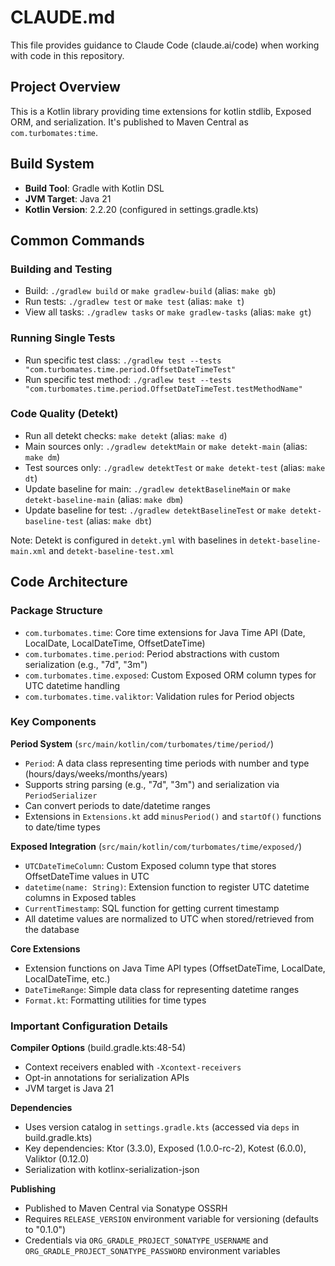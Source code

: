 # CLAUDE.md

This file provides guidance to Claude Code (claude.ai/code) when working with code in this repository.

## Project Overview

This is a Kotlin library providing time extensions for kotlin stdlib, Exposed ORM, and serialization. It's published to Maven Central as `com.turbomates:time`.

## Build System

- **Build Tool**: Gradle with Kotlin DSL
- **JVM Target**: Java 21
- **Kotlin Version**: 2.2.20 (configured in settings.gradle.kts)

## Common Commands

### Building and Testing
- Build: `./gradlew build` or `make gradlew-build` (alias: `make gb`)
- Run tests: `./gradlew test` or `make test` (alias: `make t`)
- View all tasks: `./gradlew tasks` or `make gradlew-tasks` (alias: `make gt`)

### Running Single Tests
- Run specific test class: `./gradlew test --tests "com.turbomates.time.period.OffsetDateTimeTest"`
- Run specific test method: `./gradlew test --tests "com.turbomates.time.period.OffsetDateTimeTest.testMethodName"`

### Code Quality (Detekt)
- Run all detekt checks: `make detekt` (alias: `make d`)
- Main sources only: `./gradlew detektMain` or `make detekt-main` (alias: `make dm`)
- Test sources only: `./gradlew detektTest` or `make detekt-test` (alias: `make dt`)
- Update baseline for main: `./gradlew detektBaselineMain` or `make detekt-baseline-main` (alias: `make dbm`)
- Update baseline for test: `./gradlew detektBaselineTest` or `make detekt-baseline-test` (alias: `make dbt`)

Note: Detekt is configured in `detekt.yml` with baselines in `detekt-baseline-main.xml` and `detekt-baseline-test.xml`

## Code Architecture

### Package Structure
- `com.turbomates.time`: Core time extensions for Java Time API (Date, LocalDate, LocalDateTime, OffsetDateTime)
- `com.turbomates.time.period`: Period abstractions with custom serialization (e.g., "7d", "3m")
- `com.turbomates.time.exposed`: Custom Exposed ORM column types for UTC datetime handling
- `com.turbomates.time.valiktor`: Validation rules for Period objects

### Key Components

**Period System** (`src/main/kotlin/com/turbomates/time/period/`)
- `Period`: A data class representing time periods with number and type (hours/days/weeks/months/years)
- Supports string parsing (e.g., "7d", "3m") and serialization via `PeriodSerializer`
- Can convert periods to date/datetime ranges
- Extensions in `Extensions.kt` add `minusPeriod()` and `startOf()` functions to date/time types

**Exposed Integration** (`src/main/kotlin/com/turbomates/time/exposed/`)
- `UTCDateTimeColumn`: Custom Exposed column type that stores OffsetDateTime values in UTC
- `datetime(name: String)`: Extension function to register UTC datetime columns in Exposed tables
- `CurrentTimestamp`: SQL function for getting current timestamp
- All datetime values are normalized to UTC when stored/retrieved from the database

**Core Extensions**
- Extension functions on Java Time API types (OffsetDateTime, LocalDate, LocalDateTime, etc.)
- `DateTimeRange`: Simple data class for representing datetime ranges
- `Format.kt`: Formatting utilities for time types

### Important Configuration Details

**Compiler Options** (build.gradle.kts:48-54)
- Context receivers enabled with `-Xcontext-receivers`
- Opt-in annotations for serialization APIs
- JVM target is Java 21

**Dependencies**
- Uses version catalog in `settings.gradle.kts` (accessed via `deps` in build.gradle.kts)
- Key dependencies: Ktor (3.3.0), Exposed (1.0.0-rc-2), Kotest (6.0.0), Valiktor (0.12.0)
- Serialization with kotlinx-serialization-json

**Publishing**
- Published to Maven Central via Sonatype OSSRH
- Requires `RELEASE_VERSION` environment variable for versioning (defaults to "0.1.0")
- Credentials via `ORG_GRADLE_PROJECT_SONATYPE_USERNAME` and `ORG_GRADLE_PROJECT_SONATYPE_PASSWORD` environment variables